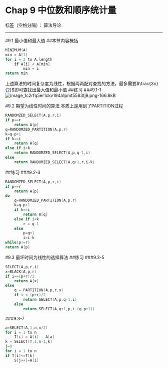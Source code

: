 ﻿# Chap 9 中位数和顺序统计量

标签（空格分隔）： 算法导论

---

#9.1 最小值和最大值
##本节内容概括
```c
MINIMUM(A)
min = A[1]
for i = 2 to A.length
    if A[i] < A[min]
        min = i
return min
```
上述算法的时间复杂度为线性，根据两两配对查找的方法，最多需要$\frac{3n}{2}$即可查找出最大值和最小值
##练习
###9.1-1
![image_1c2rfq5er1ckv194a1pmt5583tj9.png-166.8kB][1]


  [1]: http://static.zybuluo.com/cheyiwei/5pjpojgvg0umi0pidonge79n/image_1c2rfq5er1ckv194a1pmt5583tj9.png
  
  
#9.2 期望为线性时间的算法
本质上是用到了PARTITION过程
```c
RANDOMZED_SELECT(A,p,r,i)
if p==r
    return A[p]
q=RANDOMZED_PARTITION(A,p,r)
k=q-p+1
if k==i
    return A[q]
else if i<k
    return RANDOMZED_SELECT(A,p,q-1,i)
else
    return RANDOMZED_SELECT(A,q+1,r,i-k)
```
##练习
###9.2-3
```c
RANDOMZED_SELECT(A,p,r,i)
if p==r
    return A[p]
do
    q=RANDOMZED_PARTITION(A,p,r)
    k=q-p+1
    if k==i
        return A[q]
    else if i<k
        r = q-1
    else
        p=q+1
        i=i-k
while(p!=r)
return A[p]
```
#9.3 最坏时间为线性的选择算法
##练习
###9.3-5
```c
SELECT(A,p,r,i)
x=BLACK(A,p,r)
if i==(p+r)/2
    return A[x]
else
    q = PARTITION(A,p,r,x)
    if i < (p+r)/2
        return SELECT(A,p,q-1,i)
    else
        return SELECT(A,q+1,p,i-(q-p+1))
```
###9.3-7
```c
a=SELECT(A,1,n,n/2)
for i = 1 to n
    T[i] = A[i] - A[a]
k = SELECT(T,1,n-1,k)
j=0
for i = 1 to n
if T[i]<=T[k]
    S[j++]=A[i]
```
 